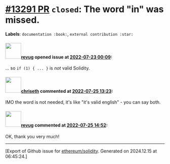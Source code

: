 # [\#13291 PR](https://github.com/ethereum/solidity/pull/13291) `closed`: The word "in" was missed.
**Labels**: `documentation :book:`, `external contribution :star:`


#### <img src="https://avatars.githubusercontent.com/u/82271055?v=4" width="50">[revug](https://github.com/revug) opened issue at [2022-07-23 00:09](https://github.com/ethereum/solidity/pull/13291):

... so ``if (1) { ... }`` is *not* valid Solidity.

#### <img src="https://avatars.githubusercontent.com/u/9073706?v=4" width="50">[chriseth](https://github.com/chriseth) commented at [2022-07-25 13:23](https://github.com/ethereum/solidity/pull/13291#issuecomment-1194043585):

IMO the word is not needed, it's like "it's valid english" - you can say both.

#### <img src="https://avatars.githubusercontent.com/u/82271055?v=4" width="50">[revug](https://github.com/revug) commented at [2022-07-25 14:52](https://github.com/ethereum/solidity/pull/13291#issuecomment-1194154690):

OK, thank you very much!


-------------------------------------------------------------------------------



[Export of Github issue for [ethereum/solidity](https://github.com/ethereum/solidity). Generated on 2024.12.15 at 06:45:24.]
